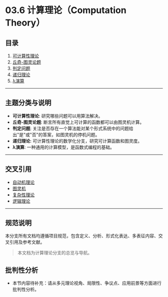# 03.6 计算理论（Computation Theory）

## 目录

1. [可计算性理论](03.6.1_Computability_Theory.md)
2. [丘奇-图灵论题](03.6.2_Church_Turing_Thesis.md)
3. [判定问题](03.6.3_Decision_Problems.md)
4. [递归理论](03.6.4_Recursion_Theory.md)
5. [λ演算](03.6.5_Lambda_Calculus.md)

---

## 主题分类与说明

- **可计算性理论**: 研究哪些问题可以用算法解决。
- **丘奇-图灵论题**: 断言所有直觉上可计算的函数都可以由图灵机计算。
- **判定问题**: 关注是否存在一个算法能对某个形式系统中的问题给出"是"或"否"的答案，如图灵机的停机问题。
- **递归理论**: 可计算性理论的数学化分支，研究可计算函数和图灵度。
- **λ演算**: 一种通用的计算模型，是函数式编程的基础。

---

## 交叉引用

- [自动机理论](README.md)
- [图灵机](../01_Automata_Theory/03.1.3_Turing_Machine.md)
- [复杂性理论](README.md)
- [逻辑理论](README.md)

---

## 规范说明

本分支所有文档均遵循项目规范，包含定义、分析、形式化表达、多表征内容、交叉引用及参考文献。

> 本文档为计算理论分支的总览与导航。


## 批判性分析

- 本节内容待补充：请从多元理论视角、局限性、争议点、应用前景等方面进行批判性分析。
